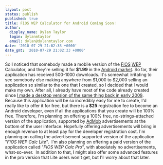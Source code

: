 ```yaml
---
layout: post
status: publish
published: true
title: FiOS WEP Calculator for Android Coming Soon!
author:
  display_name: Dylan Taylor
  login: dylanmtaylor
  email: dylan@dylanmtaylor.com
date: '2010-07-29 21:02:33 +0000'
date_gmt: '2010-07-29 21:02:33 +0000'
---
```

<p>So I noticed that somebody made a mobile version of the <a class="zem_slink" title="Verizon FiOS" rel="wikipedia" href="http://en.wikipedia.org/wiki/Verizon_FiOS">FiOS</a> <a class="zem_slink" title="Wired Equivalent Privacy" rel="wikipedia" href="http://en.wikipedia.org/wiki/Wired_Equivalent_Privacy">WEP</a> Calculator, and they're selling it for <strong>$1.99</strong> in the <a class="zem_slink" title="Android Market" rel="homepage" href="http://www.android.com/market/">Android market</a>. So far, their application has received 500-1000 downloads. It's somewhat irritating to see somebody else making anywhere from $1,000 to $2,000 selling an application so similar to the one that I created, so I decided that I would make my own. After all, I already have most of the code already created since <a title="FiOS WEP Calculator" href="/pages/blog/2010/07/29/fios-wep-calculator/">I made a desktop version of the same thing back in early 2009</a>. Because this application will be so incredibly easy for me to create, I'd really like to offer it for free, but there is a<strong> $25</strong> registration fee to become an Android developer, even if all the applications that you create will be 100% free. Therefore, I'm planning on offering a 100% free, no-strings-attached version of the application, supported by <a class="zem_slink" title="AdMob" rel="homepage" href="http://admob.com">AdMob</a> advertisements at the bottom of the user interface. Hopefully offering advertisements will bring in enough revenue to at least pay for the developer registration cost. I'm planning on calling the advertisement supported version of the application "<em>FiOS WEP Calc Lite</em>".  I'm also planning on offering a paid version of the application called "<em>FiOS WEP Calc Pro</em>", with absolutely no advertisements, what-so-ever.  In addition to that, I might also offer some advanced features in the pro version that Lite users won't get, but I'll worry about that later.</p>
